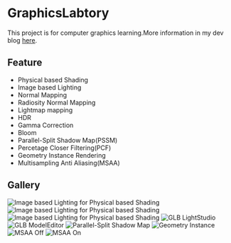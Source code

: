 # GraphicsLabtory
This project is for computer graphics learning.More information in my dev blog [here](https://blog.csdn.net/i_dovelemon/article/details/51541092v).

## Feature
- Physical based Shading
- Image based Lighting
- Normal Mapping
- Radiosity Normal Mapping
- Lightmap mapping
- HDR
- Gamma Correction
- Bloom
- Parallel-Split Shadow Map(PSSM)
- Percetage Closer Filtering(PCF)
- Geometry Instance Rendering
- Multisampling Anti Aliasing(MSAA)

## Gallery
![Image based Lighting for Physical based Shading](https://github.com/idovelemon/GraphicsLabtory/raw/master/glbcodebase/graphicslab/doc/gallery/1.jpg)
![Image based Lighting for Physical based Shading](https://github.com/idovelemon/GraphicsLabtory/raw/master/glbcodebase/graphicslab/doc/gallery/2.jpg)
![Image based Lighting for Physical based Shading](https://github.com/idovelemon/GraphicsLabtory/raw/master/glbcodebase/graphicslab/doc/gallery/3.jpg)
![GLB LightStudio](https://github.com/idovelemon/GraphicsLabtory/raw/master/glbcodebase/graphicslab/doc/gallery/4.jpg)
![GLB ModelEditor](https://github.com/idovelemon/GraphicsLabtory/raw/master/glbcodebase/graphicslab/doc/gallery/5.jpg)
![Parallel-Split Shadow Map](https://github.com/idovelemon/GraphicsLabtory/raw/master/glbcodebase/graphicslab/doc/gallery/6.jpg)
![Geometry Instance](https://github.com/idovelemon/GraphicsLabtory/raw/master/glbcodebase/graphicslab/doc/gallery/7.jpg)
![MSAA Off](https://github.com/idovelemon/GraphicsLabtory/raw/master/glbcodebase/graphicslab/doc/gallery/8.jpg)
![MSAA On](https://github.com/idovelemon/GraphicsLabtory/raw/master/glbcodebase/graphicslab/doc/gallery/9.jpg)